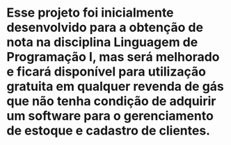 # Esse projeto foi inicialmente desenvolvido para a obtenção de nota na disciplina Linguagem de Programação I, mas será melhorado e ficará disponível para utilização gratuita em qualquer revenda de gás que não tenha condição de adquirir um software para o gerenciamento de estoque e cadastro de clientes.
